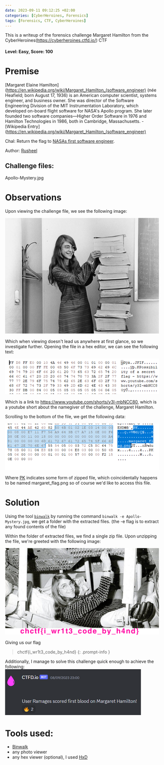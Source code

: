 ```yaml
---
date: 2023-09-11 09:12:25 +02:00
categories: [CyberHeroines, Forensics]
tags: [Forensics, CTF, CyberHeroines]
---
```

This is a writeup of the forensics challenge Margaret Hamilton from the CyberHeroines(https://cyberheroines.ctfd.io/) CTF
#### Level: Easy, Score: 100
# Premise
[Margaret Elaine Hamilton](https://en.wikipedia.org/wiki/Margaret_Hamilton_(software_engineer) (née Heafield; born August 17, 1936) is an American computer scientist, systems engineer, and business owner. She was director of the Software Engineering Division of the MIT Instrumentation Laboratory, which developed on-board flight software for NASA's Apollo program. She later founded two software companies—Higher Order Software in 1976 and Hamilton Technologies in 1986, both in Cambridge, Massachusetts. - [Wikipedia Entry](https://en.wikipedia.org/wiki/Margaret_Hamilton_(software_engineer)

Chal: Return the flag to [NASAs first software engineer](https://www.youtube.com/watch?v=kYCZPXSVvOQ).

Author: [Rusheel](https://github.com/Rusheelraj)
## Challenge files:
Apollo-Mystery.jpg
# Observations
Upon viewing the challenge file, we see the following image:

![Original challenge image](/assets/images/CHCTF/Margaret/Apollo-Mystery.jpg)

Which when viewing doesn't lead us anywhere at first glance, so we investigate further.
Opening the file in a hex editor, we can see the following text:

![Hidden secret flag](/assets/images/CHCTF/Margaret/Margaret_yt_link.png)

Which is a link to https://www.youtube.com/shorts/y3I-mbNCC80, which is a youtube short about the namegiver of the challenge, Margaret Hamilton.

Scrolling to the bottom of the file, we get the following data:

![Bottom of hexdata](/assets/images/CHCTF/Margaret/bottom_of_hex.png)

Where [PK](https://users.cs.jmu.edu/buchhofp/forensics/formats/pkzip.html) indicates some form of zipped file, which coincidentally happens to be named margaret_flag.png so of course we'd like to access this file.
# Solution
Using the tool [`binwalk`](https://github.com/ReFirmLabs/binwalk) by running the command `binwalk -e Apollo-Mystery.jpg`, we get a folder with the extracted files. (the -e flag is to extract any found contents of the file)

Within the folder of extracted files, we find a single zip file. Upon unzipping the file, we're greeted with the following image:

![Flag image](/assets/images/CHCTF/Margaret/margaret_flag.png)

Giving us our flag
> chctf{i_wr1t3_code_by_h4nd}
{: .prompt-info }

Additionally, I manage to solve this challenge quick enough to achieve the following:
![1st](/assets/images/CHCTF/Margaret/firstblood.png)

# Tools used:
 - [Binwalk](https://github.com/ReFirmLabs/binwalk)
 - any photo viewer
 - any hex viewer (optional), I used [HxD](https://mh-nexus.de/en/hxd/)
